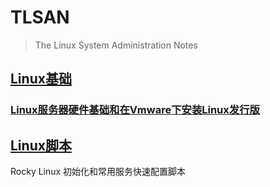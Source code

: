 # TLSAN
> The Linux System Administration Notes


## [Linux基础](./LinuxBasics/)
### [Linux服务器硬件基础和在Vmware下安装Linux发行版](./LinuxBasics/1-Linux服务器硬件基础和在Vmware下安装Linux发行版.md)



## [Linux脚本](./scripts/)
  Rocky Linux 初始化和常用服务快速配置脚本